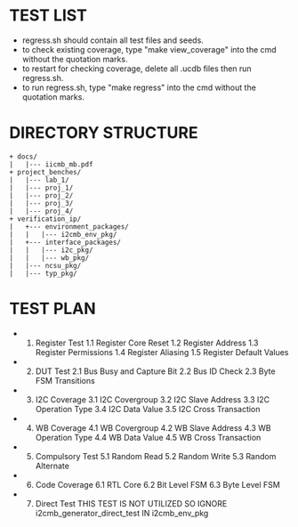 # TEST LIST
- regress.sh should contain all test files and seeds.
- to check existing coverage, type "make view_coverage" into the cmd without the quotation marks.
- to restart for checking coverage, delete all .ucdb files then run regress.sh.
- to run regress.sh, type "make regress" into the cmd without the quotation marks.

# DIRECTORY STRUCTURE

```
+ docs/
|   |--- iicmb_mb.pdf
+ project_benches/
|   |--- lab_1/
|   |--- proj_1/
|   |--- proj_2/
|   |--- proj_3/
|   |--- proj_4/
+ verification_ip/
|	+--- environment_packages/
|   |   |--- i2cmb_env_pkg/
|	+--- interface_packages/
|   |   |--- i2c_pkg/
|   |   |--- wb_pkg/
|   |--- ncsu_pkg/
|   |--- typ_pkg/
```

# TEST PLAN 
- 1. Register Test
	1.1 Register Core Reset
	1.2 Register Address
	1.3 Register Permissions
	1.4 Register Aliasing
	1.5 Register Default Values

- 2. DUT Test
	2.1 Bus Busy and Capture Bit
	2.2 Bus ID Check
	2.3 Byte FSM Transitions

- 3. I2C Coverage
	3.1 I2C Covergroup
	3.2 I2C Slave Address
	3.3 I2C Operation Type
	3.4 I2C Data Value
	3.5 I2C Cross Transaction

- 4. WB Coverage
	4.1 WB Covergroup
	4.2 WB Slave Address
	4.3 WB Operation Type
	4.4 WB Data Value
	4.5 WB Cross Transaction
 
- 5. Compulsory Test
	5.1 Random Read
	5.2 Random Write
	5.3 Random Alternate

- 6. Code Coverage
	6.1 RTL Core
	6.2 Bit Level FSM
	6.3 Byte Level FSM

- 7. Direct Test
	THIS TEST IS NOT UTILIZED SO IGNORE i2cmb_generator_direct_test IN i2cmb_env_pkg
